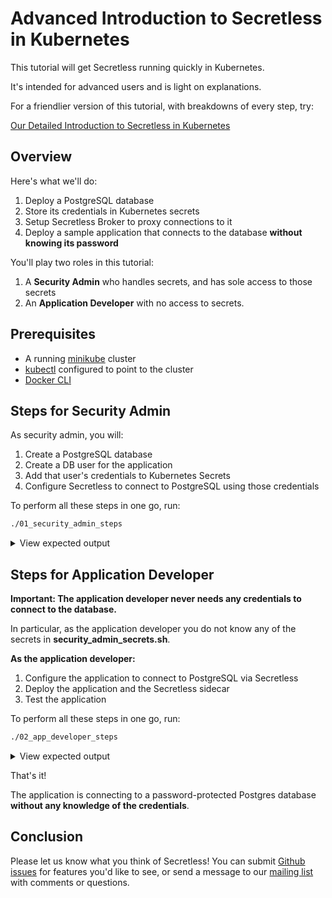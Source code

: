 # Advanced Introduction to Secretless in Kubernetes

This tutorial will get Secretless running quickly in Kubernetes.  

It's intended for advanced users and is light on explanations.

For a friendlier version of this tutorial, with breakdowns of every step, try:

[Our Detailed Introduction to Secretless in Kubernetes](https://secretless.io/tutorials/kubernetes/kubernetes-tutorial-base.html)

## Overview

Here's what we'll do:

1. Deploy a PostgreSQL database
2. Store its credentials in Kubernetes secrets
3. Setup Secretless Broker to proxy connections to it
4. Deploy a sample application that connects to the database **without knowing
   its password**

You'll play two roles in this tutorial:

1. A **Security Admin** who handles secrets, and has sole access to those secrets
2. An **Application Developer** with no access to secrets.

## Prerequisites

+ A running [minikube](https://kubernetes.io/docs/tasks/tools/install-minikube/) cluster
+ [kubectl](https://kubernetes.io/docs/tasks/tools/install-kubectl/) configured
  to point to the cluster
+ [Docker CLI](https://docs.docker.com/install/)

## Steps for Security Admin

As security admin, you will:

1. Create a PostgreSQL database
1. Create a DB user for the application
1. Add that user's credentials to Kubernetes Secrets
1. Configure Secretless to connect to PostgreSQL using those credentials

To perform all these steps in one go, run:

```bash
./01_security_admin_steps
```

<p></p>
<details>
  <summary>View expected output</summary>
  <pre>
Deleting namespace 'quick-start-backend-ns'...
Deleting namespace 'quick-start-application-ns'...
Namespaces cleared

>>--- Create a new namespace

namespace/quick-start-backend-ns created

>>--- Add certificates to Kubernetes Secrets

secret/quick-start-backend-certs created

>>--- Create StatefulSet for Database

statefulset.apps/pg created
service/quick-start-backend created
Waiting for quick-start-backend to be ready
........OK

>>--- Create Application Database

CREATE DATABASE

>>--- Create Database Table and Permissions

Using DB endpoint: 192.168.99.100:30001/quick_start_db
CREATE ROLE
CREATE TABLE
GRANT
GRANT

>>--- Store DB credentials in Kubernetes Secrets

namespace/quick-start-application-ns created
secret/quick-start-backend-credentials created

>>--- Create Application Service Account

serviceaccount/quick-start-application created
role.rbac.authorization.k8s.io/quick-start-backend-credentials-reader created
rolebinding.rbac.authorization.k8s.io/read-quick-start-backend-credentials created

>>--- Create and Store Secretless Configuration

configmap/quick-start-application-secretless-config created</pre>
</details>
<p></p>


## Steps for Application Developer

**Important: The application developer never needs any credentials to connect
to the database.**

In particular, as the application developer you do not know any of the secrets
in **security_admin_secrets.sh**.

**As the application developer:**

1. Configure the application to connect to PostgreSQL via Secretless
1. Deploy the application and the Secretless sidecar
1. Test the application

To perform all these steps in one go, run:

```bash
./02_app_developer_steps
```

<p></p>
<details>
  <summary>View expected output</summary>
  <pre>
>>--- Start application

deployment.apps/quick-start-application created
service/quick-start-application created
Detecting app url...
Using app URL: http://192.168.99.100:30002
Waiting for application to boot up
(This may take more than 1 minute)
..............OK

>>--- Add a Sample Pet

HTTP/1.1 201 
Location: http://192.168.99.100:30002/pet/1
Content-Length: 0
Date: Tue, 28 May 2019 16:47:43 GMT


>>--- Retrieve All Pets

HTTP/1.1 200 
Content-Type: application/json;charset=UTF-8
Transfer-Encoding: chunked
Date: Tue, 28 May 2019 16:47:43 GMT

[{"id":1,"name":"Mr. Snuggles"}]

*** All finished! Secretless is working! ***


>>--- Cleaning up

Deleting namespace 'quick-start-backend-ns'...
Deleting namespace 'quick-start-application-ns'...

Namespaces cleared
  </pre>
</details>
<p></p>

That's it!

The application is connecting to a password-protected Postgres database
**without any knowledge of the credentials**.

## Conclusion

Please let us know what you think of Secretless! You can submit [Github
issues](https://github.com/cyberark/secretless-broker/issues) for features
you'd like to see, or send a message to our [mailing
list](https://groups.google.com/forum/#!forum/secretless) with comments or
questions.
